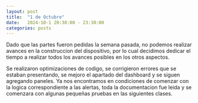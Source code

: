 ```yaml
---
layout: post
title:  "1 de Octubre"
date:   2024-10-1 20:30:00 - 23:30:00
categories: posts
---
```


Dado que las partes fueron pedidas la semana pasada, no podemos realizar avances en la construccion del dispositivo, por lo cual decidimos dedicar el tiempo a realizar todos los avances posibles en los otros aspectos.

Se realizaron optimizaciones de codigo, se corrigieron errores que se estaban presentando, se mejoro el apartado del dashboard y se siguen agregando paneles.
Ya nos encontramos en condiciones de comenzar con la logica correspondiente a las alertas, toda la documentacion fue leida y se comenzara con algunas pequeñas pruebas en las siguientes clases.
